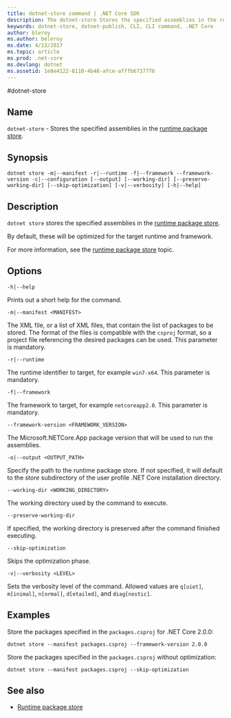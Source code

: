 ```yaml
---
title: dotnet-store command | .NET Core SDK
description: The dotnet-store Stores the specified assemblies in the runtime package store.
keywords: dotnet-store, dotnet-publish, CLI, CLI command, .NET Core
author: bleroy
ms.author: beleroy
ms.date: 4/13/2017
ms.topic: article
ms.prod: .net-core
ms.devlang: dotnet
ms.assetid: 1e8e4122-8110-4b48-afce-afffb6737776
---
```


#dotnet-store

## Name

`dotnet-store` - Stores the specified assemblies in the [runtime package store](../deploying/runtime-package-store.md).

## Synopsis

`dotnet store -m|--manifest -r|--runtime -f|--framework --framework-version -c|--configuration [--output] [--working-dir] [--preserve-working-dir] [--skip-optimization] [-v|--verbosity] [-h|--help]`

## Description

`dotnet store` stores the specified assemblies in the [runtime package store](../deploying/runtime-package-store.md).

By default, these will be optimized for the target runtime and framework.

For more information, see the [runtime package store](../deploying/runtime-package-store.md) topic.

## Options

`-h|--help`

Prints out a short help for the command.  

`-m|--manifest <MANIFEST>`

The XML file, or a list of XML files, that contain the list of packages to be stored. The format of the files is compatible with the `csproj` format, so a project file referencing the desired packages can be used. This parameter is mandatory.

`-r|--runtime`

The runtime identifier to target, for example `win7-x64`. This parameter is mandatory.

`-f|--framework`

The framework to target, for example `netcoreapp2.0`. This parameter is mandatory.

`--framework-version <FRAMEWORK_VERSION>`

The Microsoft.NETCore.App package version that will be used to run the assemblies.

`-o|--output <OUTPUT_PATH>`

Specify the path to the runtime package store. If not specified, it will default to the *store* subdirectory of the user profile .NET Core installation directory.

`--working-dir <WORKING_DIRECTORY>`

The working directory used by the command to execute.

`--preserve-working-dir`

If specified, the working directory is preserved after the command finished executing.

`--skip-optimization`

Skips the optimization phase.

`-v|--verbosity <LEVEL>`

Sets the verbosity level of the command. Allowed values are `q[uiet]`, `m[inimal]`, `n[ormal]`, `d[etailed]`, and `diag[nostic]`.

## Examples

Store the packages specified in the `packages.csproj` for .NET Core 2.0.0:

`dotnet store --manifest packages.csproj --framework-version 2.0.0`

Store the packages specified in the `packages.csproj` without optimization:

`dotnet store --manifest packages.csproj --skip-optimization`

## See also

* [Runtime package store](../deploying/runtime-package-store.md)